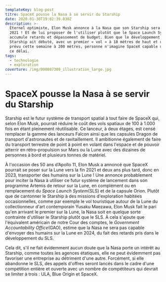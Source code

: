 ```yaml
---
templateKey: blog-post
titre: SpaceX pousse la Nasa à se servir du Starship
date: 2020-01-30T19:02:39.830Z
description: >-
  Éternel optimiste, Elon Musk annonce à la Nasa que son Starship sera prêt fin
  2021 ! Et de lui proposer de l'utiliser plutôt que le Space Launch System qui
  accumule retards et dépassement de budget. Bien que le développement du
  Starship ait débuté, avec un premier « vol » à 18 mètres de haut et un autre
  prévu cette semaine à 200 mètres, personne n'imagine SpaceX capable de tenir
  ce délai.
tags:
  - technologie
  - exploration
coverture: /img/000807309_illustration_large.jpg
---
```

# SpaceX pousse la Nasa à se servir du Starship

Starship est le futur système de transport spatial à tout faire de SpaceX qui, selon Elon Musk, pourrait réduire le coût des vols spatiaux de 100 à 1.000 fois en étant pleinement réutilisable. Ce lanceur, à deux étages, est censé remplacer la gamme des lanceurs Falcon ainsi que les capsules Dragon de transport d'astronautes et de ravitaillement. Il ambitionne également de faire du transport terrestre de point à point en volant dans l'espace et de pouvoir atterrir en rétro-propulsion sur Mars ou la Lune avec des dizaines de personnes à bord et plusieurs tonnes de matériel.

À l'occasion des 50 ans d’Apollo 11, Elon Musk a annoncé que SpaceX pourrait se poser sur la Lune vers la fin 2021 et deux ans plus tard, donc en 2023, transporter des humains sur la Lune ! Une annonce probablement pour inciter la Nasa à utiliser ce futur système de lancement dans son programme Artemis de retour sur la Lune, en complément ou en remplacement du *Space Launch System*(SLS) et de la capsule Orion. Plutôt que de cantonner le Starship à des missions d'exploration habitées occasionnelles, comme par exemple le vol touristique autour de la Lune du collectionneur d'art contemporain Yusaku Maezawa, Elon Musk fait le pari qu'en arrivant le premier sur la Lune, la Nasa soit en quelque sorte contrainte d'utiliser le Starship plutôt que le SLS. À cela s'ajoute que l'équivalent américain de notre Cour des comptes, le *Government Accountability Office*(GAO), estime que la Nasa ne sera pas capable d'envoyer des humains sur la Lune en 2024, du fait des retards pris dans le développement du SLS.

Cela dit, s'il ne fait évidemment aucun doute que la Nasa porte un intérêt au Starship, comme toutes les agences étatiques, elle ne peut évidemment pas favoriser une entreprise au détriment d'une autre. Forcément, si elle abandonne le SLS, des appels d'offres seront lancés dans le cadre d'une compétition entière et ouverte avec un nombre de compétiteurs qui devrait se limiter à trois : ULA, Blue Origin et SpaceX.
